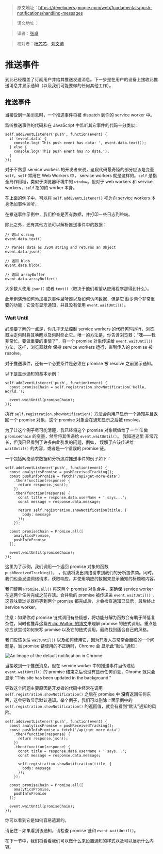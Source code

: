 >原文地址：https://developers.google.com/web/fundamentals/push-notifications/handling-messages

>译文地址：

>译者：[张卓](https://github.com/Zhangdroid)

>校对者：[杨芯芯](https://juejin.im/user/5a266d7a6fb9a0451543bd1e)、[刘文涛](https://github.com/HSDPA-wen)


# 推送事件 





到此已经覆盖了订阅用户并给其推送发送消息。下一步是在用户的设备上接收此推送消息并显示通知（以及我们可能要做的任何其他工作）。

## 推送事件

当接受到一条消息时，一个推送事件将被 dispatch 到你的 service worker 中。

监听推送事件的代码和在 JavaScript 中监听其它事件的代码十分类似：

    self.addEventListener('push', function(event) {
      if (event.data) {
        console.log('This push event has data: ', event.data.text());
      } else {
        console.log('This push event has no data.');
      }
    });

对于不熟悉 service workers 的开发者来说，这段代码最奇怪的部分应该是变量 `self`。`self` 常用在 Web Workers 中， service workers 就是这样的。`self` 是指全局作用域，类似于浏览器环境中的 `window`。但对于 web workers 和 service workers，`self` 指的的 worker 本身。

在上面的例子中，可以将 `self.addEventListener()` 视为向 service workers 本身添加事件监听。

在推送事件示例中，我们检查是否有数据，并打印一些日志到终端。

除此之外，还有其他方法可以解析推送事件中的数据：

    // 返回 string
    event.data.text()

    // Parses data as JSON string and returns an Object
    event.data.json()

    // 返回 blob
    event.data.blob()

    // 返回 arrayBuffer
    event.data.arrayBuffer()

大多数人使用 `json()` 或者 `text()`（取决于他们希望从应用程序那得到什么）。

此示例演示如何添加推送事件监听器以及如何访问数据，但是它
缺少两个非常重要的功能：它没有显示通知，并且没有使用 `event.waitUntil()`。

### Wait Until

必须要了解的一点是，你几乎无法控制 service workers 的代码何时运行，浏览器决定何时将其唤醒以及何时终止它。唯一的方法是，你告诉浏览器：“嘿——我非常忙，要做重要的事情了”，将一个 promise 对象传递给 `event.waitUntil()` 方法，这样，浏览器就会
保持 service workers 运行，直到传入的 promise 被 resolve。

对于推送事件，还有一个必要条件是必须在 promise 被 resolve 之前显示通知。

以下是显示通知的基本示例：

    self.addEventListener('push', function(event) {
      const promiseChain = self.registration.showNotification('Hello, World.');

      event.waitUntil(promiseChain);
    });

执行 `self.registration.showNotification()` 方法会向用户显示一个通知并且返回一个 promise 对象，这个 promise 对象会在通知显示之后被 resolve。

为了让这个例子尽可能清楚，我已经将这个 promise 对象赋值给了一个
叫做 `promiseChain` 的变量，然后将其传递给 `event.waitUntil()`。 我知道这里
非常冗长，但我已经看到了许多由此引发的问题，例如，
误解了应该传递给 `waitUntil()` 的内容，或者是一个错误的 promise 链。

一个包括网络请求数据和分析追踪推送事件的例子如下：

    self.addEventListener('push', function(event) {
      const analyticsPromise = pushReceivedTracking();
      const pushInfoPromise = fetch('/api/get-more-data')
        .then(function(response) {
          return response.json();
        })
        .then(function(response) {
          const title = response.data.userName + ' says...';
          const message = response.data.message;

          return self.registration.showNotification(title, {
            body: message
          });
        });

      const promiseChain = Promise.all([
        analyticsPromise,
        pushInfoPromise
      ]);

      event.waitUntil(promiseChain);
    });


这里为了示例，我们调用一个返回 promise 对象的函数 `pushReceivedTracking()`，
，假装将发出网络请求到我们的分析提供商。同时，我们也会发送网络请求、获取响应，并使用响应的数据来显示通知的标题和内容。

我们使用 `Promise.all()` 将这两个 promise 对象合并，来确保 service worker 在这两个任务完成之前存活。合并后的 promise 被传递进   `event.waitUntil()` ，这意味着浏览器将等到两个 promise 都完成后，才会检查通知已显示，最后终止 service worker。

注意：如果你对 promise 链式调用有些疑惑，将功能分解为函数会有助于降低复杂性，同时也推荐这篇[Philip Walton 的博文](https://philipwalton.com/articles/untangling-deeply-nested-promise-chains/)来理解 promise 的链式调用。重点是你应该尝试如何来写 promise 以及它的链式调用，最终找到适合自己的风格。

我们应该关注 `waitUntil()` 以及如何使用它，因为开发人员常常会面临的一个问题是，当 promise 链使用的不正确时，Chrome 会
显示此“默认”通知：

![An Image of the default notification in Chrome](https://developers.google.com/web/fundamentals/push-notifications/images/default-notification-mobile.png)

当接收到一个推送消息，但在 service worker 中的推送事件当传递给 `event.waitUntil()` 的 promise 结束之后也没有显示任何消息，Chrome 就只会显示 "This site has been updated in the background." 

导致这个问题主要原因是开发者的代码中经常在调用 `self.registration.showNotification()` 之后在 promise 中 **没有**返回任何东西，这会导致显示默认通知。举个例子，我们可以删除上面示例中的 `self.registration.showNotification()` 的返回值，就会有看到“默认”通知的风险。

    self.addEventListener('push', function(event) {
      const analyticsPromise = pushReceivedTracking();
      const pushInfoPromise = fetch('/api/get-more-data')
        .then(function(response) {
          return response.json();
        })
        .then(function(response) {
          const title = response.data.userName + ' says...';
          const message = response.data.message;

          self.registration.showNotification(title, {
            body: message
          });
        });

      const promiseChain = Promise.all([
        analyticsPromise,
        pushInfoPromise
      ]);

      event.waitUntil(promiseChain);
    });

你可以看到它是如何容易遗漏的。

请记住 - 如果看到该通知，请检查 promise 链和 `event.waitUntil()`。

在下一节中，我们将看看我们可以做什么来设置通知的样式以及可以展示什么内容。
